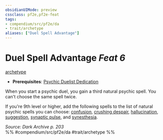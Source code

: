 ```yaml
---
obsidianUIMode: preview
cssclass: pf2e,pf2e-feat
tags:
- compendium/src/pf2e/da
- trait/archetype
aliases: ["Duel Spell Advantage"]
---
```

# Duel Spell Advantage  *Feat 6*  
[archetype](archetype.md "Archetype Feat Trait")  

- **Prerequisites**: [Psychic Duelist Dedication](psychic-duelist-dedication-da.md)

When you start a psychic duel, you gain a third natural psychic spell. You can't choose the same spell twice.

If you're 9th level or higher, add the following spells to the list of natural psychic spells you can choose: [confusion](confusion.md), [crushing despair](crushing-despair.md), [hallucination](hallucination.md), [suggestion](suggestion.md), [synaptic pulse](synaptic-pulse.md), and [synesthesia](synesthesia.md).

*Source: Dark Archive p. 203*  
%% #compendium/src/pf2e/da #trait/archetype %%